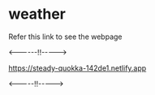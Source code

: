 # weather

Refer this link to see the webpage

<------!!----->

https://steady-quokka-142de1.netlify.app

<-----!!----->
